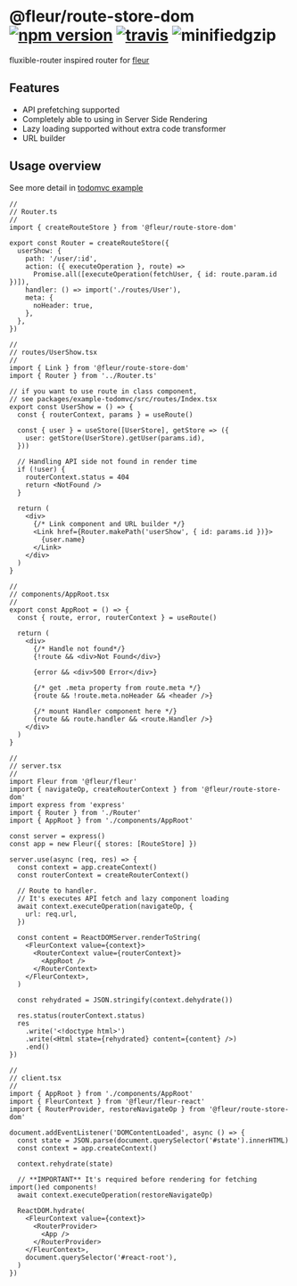 # @fleur/route-store-dom [![npm version](https://badge.fury.io/js/%40fleur%2Froute-store-dom.svg)](https://www.npmjs.com/package/@fleur/fleur-route-store-dom) [![travis](https://travis-ci.org/ra-gg/fleur.svg?branch=master)](https://travis-ci.org/ra-gg/fleur) ![minifiedgzip](https://badgen.net/bundlephobia/minzip/@fleur/route-store-dom)

fluxible-router inspired router for [fleur](https://www.npmjs.com/package/@fleur/fleur)

## Features

- API prefetching supported
- Completely able to using in Server Side Rendering
- Lazy loading supported without extra code transformer
- URL builder

## Usage overview

See more detail in [todomvc example](https://github.com/ra-gg/fleur/tree/master/packages/example-todomvc)

```tsx
//
// Router.ts
//
import { createRouteStore } from '@fleur/route-store-dom'

export const Router = createRouteStore({
  userShow: {
    path: '/user/:id',
    action: ({ executeOperation }, route) =>
      Promise.all([executeOperation(fetchUser, { id: route.param.id })]),
    handler: () => import('./routes/User'),
    meta: {
      noHeader: true,
    },
  },
})

//
// routes/UserShow.tsx
//
import { Link } from '@fleur/route-store-dom'
import { Router } from '../Router.ts'

// if you want to use route in class component,
// see packages/example-todomvc/src/routes/Index.tsx
export const UserShow = () => {
  const { routerContext, params } = useRoute()

  const { user } = useStore([UserStore], getStore => ({
    user: getStore(UserStore).getUser(params.id),
  }))

  // Handling API side not found in render time
  if (!user) {
    routerContext.status = 404
    return <NotFound />
  }

  return (
    <div>
      {/* Link component and URL builder */}
      <Link href={Router.makePath('userShow', { id: params.id })}>
        {user.name}
      </Link>
    </div>
  )
}

//
// components/AppRoot.tsx
//
export const AppRoot = () => {
  const { route, error, routerContext } = useRoute()

  return (
    <div>
      {/* Handle not found*/}
      {!route && <div>Not Found</div>}

      {error && <div>500 Error</div>}

      {/* get .meta property from route.meta */}
      {route && !route.meta.noHeader && <header />}

      {/* mount Handler component here */}
      {route && route.handler && <route.Handler />}
    </div>
  )
}

//
// server.tsx
//
import Fleur from '@fleur/fleur'
import { navigateOp, createRouterContext } from '@fleur/route-store-dom'
import express from 'express'
import { Router } from './Router'
import { AppRoot } from './components/AppRoot'

const server = express()
const app = new Fleur({ stores: [RouteStore] })

server.use(async (req, res) => {
  const context = app.createContext()
  const routerContext = createRouterContext()

  // Route to handler.
  // It's executes API fetch and lazy component loading
  await context.executeOperation(navigateOp, {
    url: req.url,
  })

  const content = ReactDOMServer.renderToString(
    <FleurContext value={context}>
      <RouterContext value={routerContext}>
        <AppRoot />
      </RouterContext>
    </FleurContext>,
  )

  const rehydrated = JSON.stringify(context.dehydrate())

  res.status(routerContext.status)
  res
    .write('<!doctype html>')
    .write(<Html state={rehydrated} content={content} />)
    .end()
})

//
// client.tsx
//
import { AppRoot } from './components/AppRoot'
import { FleurContext } from '@fleur/fleur-react'
import { RouterProvider, restoreNavigateOp } from '@fleur/route-store-dom'

document.addEventListener('DOMContentLoaded', async () => {
  const state = JSON.parse(document.querySelector('#state').innerHTML)
  const context = app.createContext()

  context.rehydrate(state)

  // **IMPORTANT** It's required before rendering for fetching import()ed components!
  await context.executeOperation(restoreNavigateOp)

  ReactDOM.hydrate(
    <FleurContext value={context}>
      <RouterProvider>
        <App />
      </RouterProvider>
    </FleurContext>,
    document.querySelector('#react-root'),
  )
})
```
